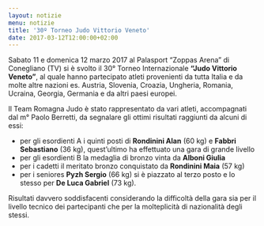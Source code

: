 ```yaml
---
layout: notizie
menu: notizie
title: '30º Torneo Judo Vittorio Veneto'
date: 2017-03-12T12:00:00+02:00
---
```


Sabato 11 e domenica 12 marzo 2017 al Palasport “Zoppas Arena” di Conegliano (TV) si è svolto il 30° Torneo Internazionale **“Judo Vittorio Veneto”**, al quale hanno partecipato atleti provenienti da tutta Italia e da molte altre nazioni es. Austria, Slovenia, Croazia, Ungheria, Romania, Ucraina, Georgia, Germania e da altri paesi europei.

Il Team Romagna Judo è stato rappresentato da vari atleti, accompagnati dal m° Paolo Berretti, da segnalare gli ottimi risultati raggiunti da alcuni di essi:

  - per gli esordienti A i quinti posti di **Rondinini Alan** (60 kg) e **Fabbri Sebastiano** (36 kg), quest’ultimo ha effettuato una gara di grande livello
  - per gli esordienti B la medaglia di bronzo vinta da **Alboni Giulia**
  - per i cadetti il meritato bronzo conquistato da **Rondinini Maia** (57 kg) 
  - per i seniores **Pyzh Sergio** (66 kg) si è piazzato al terzo posto e lo stesso per **De Luca Gabriel** (73 kg).

Risultati davvero soddisfacenti considerando la difficoltà della gara sia per il livello tecnico dei partecipanti che per la molteplicità di nazionalità degli stessi.
